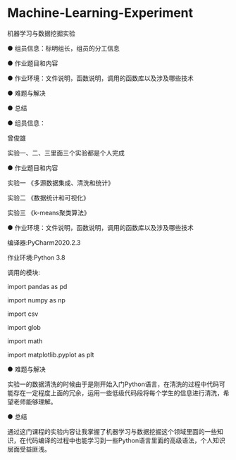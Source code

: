 # Machine-Learning-Experiment
机器学习与数据挖掘实验


● 组员信息：标明组长，组员的分工信息

● 作业题目和内容

● 作业环境：文件说明，函数说明，调用的函数库以及涉及哪些技术

● 难题与解决

● 总结


● 组员信息：

曾俊雄

实验一、二、三里面三个实验都是个人完成


● 作业题目和内容

实验一 《多源数据集成、清洗和统计》

实验二 《数据统计和可视化》

实验三 《k-means聚类算法》


● 作业环境：文件说明，函数说明，调用的函数库以及涉及哪些技术

编译器:PyCharm2020.2.3

作业环境:Python 3.8

调用的模块:

import pandas as pd

import numpy as np

import csv

import glob

import math

import matplotlib.pyplot as plt


● 难题与解决

实验一的数据清洗的时候由于是刚开始入门Python语言，在清洗的过程中代码可能存在一定程度上面的冗余，运用一些低级代码段将每个学生的信息进行清洗，希望老师能够理解。


● 总结

通过这门课程的实验内容让我掌握了机器学习与数据挖掘这个领域里面的一些知识，在代码编译的过程中也能学习到一些Python语言里面的高级语法，个人知识层面受益匪浅。
